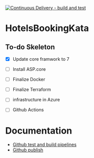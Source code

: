 [![Continuous Delivery - build and test](https://github.com/opengeekv2/HotelsBookingKata/actions/workflows/cicd.yml/badge.svg)](https://github.com/opengeekv2/HotelsBookingKata/actions/workflows/cicd.yml)
# HotelsBookingKata

## To-do Skeleton
- [X] Update core framwork to 7
- [ ] Install ASP.core
- [ ] Finalize Docker
- [ ] Finalize Terraform
- [ ] infrastructure in Azure
- [ ] Github Actions


# Documentation
- [Github test and build pipelines](https://learn.microsoft.com/en-us/dotnet/devops/dotnet-test-github-action)
- [Github publish](https://learn.microsoft.com/en-us/dotnet/devops/dotnet-publish-github-action)